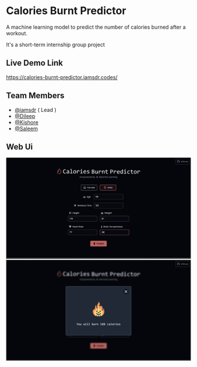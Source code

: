 
# Calories Burnt Predictor

A machine learning model to predict the number of calories burned after a workout.

It's a short-term internship group project

## Live Demo Link

  https://calories-burnt-predictor.iamsdr.codes/
  
## Team Members

- [@iamsdr](https://www.github.com/iamsdr) ( Lead )
- [@Dileep](https://www.github.com/dileep990)
- [@Kishore](https://www.github.com/Saikishore11)
- [@Saleem](https://www.github.com/Saleemshaik2002)


## Web Ui

![Alt title](static/input.png?raw=true)
![Alt title](static/result.png?raw=true)